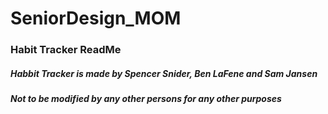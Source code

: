 # SeniorDesign_MOM

### Habit Tracker ReadMe

##### Habbit Tracker is made by Spencer Snider, Ben LaFene and Sam Jansen

##### Not to be modified by any other persons for any other purposes 
